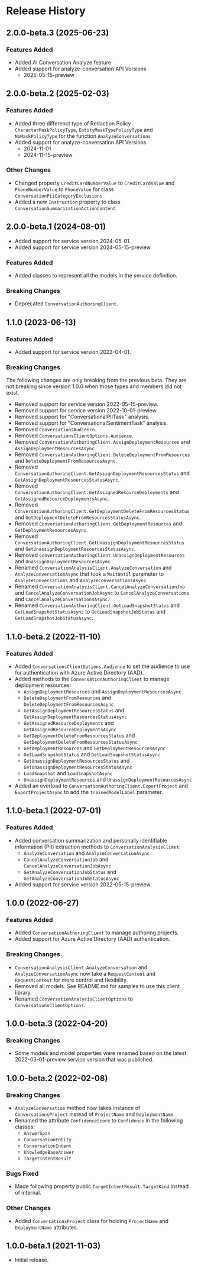 # Release History

## 2.0.0-beta.3 (2025-06-23)

### Features Added

- Added AI Conversation Analyze feature
- Added support for analyze-conversation API Versions
  - 2025-05-15-preview

## 2.0.0-beta.2 (2025-02-03)

### Features Added

- Added three differenct type of Redaction Policy `CharacterMaskPolicyType`, `EntityMaskTypePolicyType` and `NoMaskPolicyType` for the function `AnalyzeConversations`  
- Added support for analyze-conversation API Versions
  - 2024-11-01
  - 2024-11-15-preview

### Other Changes

- Changed property `CreditCardNumberValue` to `CreditCardValue` and `PhoneNumberValue` to `PhoneValue` for class `ConversationPiiCategoryExclusions`
- Added a new `Instruction` property to class `ConversationSummarizationActionContent`

## 2.0.0-beta.1 (2024-08-01)

- Added support for service version 2024-05-01.
- Added support for service version 2024-05-15-preview.

### Features Added
- Added classes to represent all the models in the service definition.

### Breaking Changes
- Deprecated `ConversationAuthoringClient`.

## 1.1.0 (2023-06-13)

### Features Added

- Added support for service version 2023-04-01.

### Breaking Changes

The following changes are only breaking from the previous beta. They are not breaking since version 1.0.0 when those types and members did not exist.

- Removed support for service version 2022-05-15-preview.
- Removed support for service version 2022-10-01-preview.
- Removed support for "ConversationalPIITask" analysis.
- Removed support for "ConversationalSentimentTask" analysis.
- Removed `ConversationsAudience`.
- Removed `ConversationsClientOptions.Audience`.
- Removed `ConversationAuthoringClient.AssignDeploymentResources` and `AssignDeploymentResourcesAsync`.
- Removed `ConversationAuthoringClient.DeleteDeploymentFromResources` and `DeleteDeploymentFromResourcesAsync`.
- Removed `ConversationAuthoringClient.GetAssignDeploymentResourcesStatus` and `GetAssignDeploymentResourcesStatusAsync`.
- Removed `ConversationAuthoringClient.GetAssignedResourceDeployments` and `GetAssignedResourceDeploymentsAsync`.
- Removed `ConversationAuthoringClient.GetDeploymentDeleteFromResourcesStatus` and `GetDeploymentDeleteFromResourcesStatusAsync`.
- Removed `ConversationAuthoringClient.GetDeploymentResources` and `GetDeploymentResourcesAsync`.
- Removed `ConversationAuthoringClient.GetUnassignDeploymentResourcesStatus` and `GetUnassignDeploymentResourcesStatusAsync`.
- Removed `ConversationAuthoringClient.UnassignDeploymentResources` and `UnassignDeploymentResourcesAsync`.
- Renamed `ConversationAnalysisClient.AnalyzeConversation` and `AnalyzeConversationAsync` that took a `WaitUntil` parameter to `AnalyzeConversations` and `AnalyzeConversationsAsync`.
- Renamed `ConversationAnalysisClient.CancelAnalyzeConversationJob` and `CancelAnalyzeConversationJobAsync` to `CancelAnalyzeConversations` and `CancelAnalyzeConversationsAsync`.
- Renamed `ConversationAuthoringClient.GetLoadSnapshotStatus` and `GetLoadSnapshotStatusAsync` to `GetLoadSnapshotJobStatus` and `GetLoadSnapshotJobStatusAsync`.

## 1.1.0-beta.2 (2022-11-10)

### Features Added

- Added `ConversationsClientOptions.Audience` to set the audience to use for authentication with Azure Active Directory (AAD).
- Added methods to the `ConversationAuthoringClient` to manage deployment resources:
  - `AssignDeploymentResources` and `AssignDeploymentResourcesAsync`
  - `DeleteDeploymentFromResources` and `DeleteDeploymentFromResourcesAsync`
  - `GetAssignDeploymentResourcesStatus` and `GetAssignDeploymentResourcesStatusAsync`
  - `GetAssignedResourceDeployments` and `GetAssignedResourceDeploymentsAsync`
  - `GetDeploymentDeleteFromResourcesStatus` and `GetDeploymentDeleteFromResourcesStatusAsync`
  - `GetDeploymentResources` and `GetDeploymentResourcesAsync`
  - `GetLoadSnapshotStatus` and `GetLoadSnapshotStatusAsync`
  - `GetUnassignDeploymentResourcesStatus` and `GetUnassignDeploymentResourcesStatusAsync`
  - `LoadSnapshot` and `LoadSnapshotAsync`
  - `UnassignDeploymentResources` and `UnassignDeploymentResourcesAsync`
- Added an overload to `ConversationAuthoringClient.ExportProject` and `ExportProjectAsync` to add the `trainedModelLabel` parameter.

## 1.1.0-beta.1 (2022-07-01)

### Features Added

- Added conversation summarization and personally identifiable information (PII) extraction methods to `ConversationAnalysisClient`:
  - `AnalyzeConversation` and `AnalyzeConversationAsync`
  - `CancelAnalyzeConversationJob` and `CancelAnalyzeConversationJobAsync`
  - `GetAnalyzeConversationJobStatus` and `GetAnalyzeConversationJobStatusAsync`
- Added support for service version 2022-05-15-preview.

## 1.0.0 (2022-06-27)

### Features Added

- Added `ConversationAuthoringClient` to manage authoring projects.
- Added support for Azure Active Directory (AAD) authentication.

### Breaking Changes

- `ConversationAnalysisClient.AnalyzeConversation` and `AnalyzeConversationAsync` now take a `RequestContent` and `RequestContext` for more control and flexibility.
- Removed all models. See README.md for samples to use this client library.
- Renamed `ConversationAnalysisClientOptions` to `ConversationsClientOptions`.

## 1.0.0-beta.3 (2022-04-20)

### Breaking Changes

- Some models and model properties were renamed based on the latest 2022-03-01-preview service version that was published.

## 1.0.0-beta.2 (2022-02-08)

### Breaking Changes

- `AnalyzeConversation` method now takes instance of `ConversationsProject` instead of `ProjectName` and `DeploymentName`.
- Renamed the attribute `ConfidenceScore` to `Confidence` in the following classes:
  - `AnswerSpan`
  - `ConversationEntity`
  - `ConversationIntent`
  - `KnowledgeBaseAnswer`
  - `TargetIntentResult`

### Bugs Fixed

- Made following property public `TargetIntentResult.TargetKind` instead of internal.

### Other Changes

- Added `ConversationsProject` class for holding `ProjectName` and `DeploymentName` attributes.

## 1.0.0-beta.1 (2021-11-03)

- Initial release.
